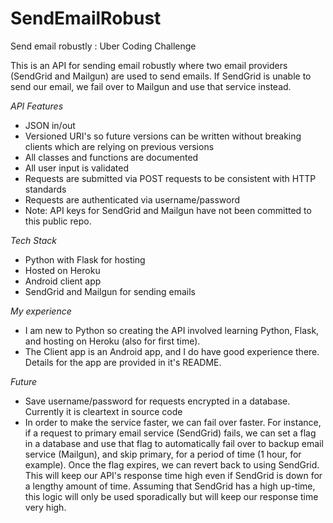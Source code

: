 # SendEmailRobust
Send email robustly : Uber Coding Challenge

This is an API for sending email robustly where two email providers (SendGrid and Mailgun) are used to send emails. If SendGrid is unable to send our email, we fail over to Mailgun and use that service instead.

_API Features_
* JSON in/out
* Versioned URI's so future versions can be written without breaking clients which are relying on previous versions
* All classes and functions are documented
* All user input is validated
* Requests are submitted via POST requests to be consistent with HTTP standards
* Requests are authenticated via username/password
* Note: API keys for SendGrid and Mailgun have not been committed to this public repo.

_Tech Stack_
* Python with Flask for hosting
* Hosted on Heroku
* Android client app
* SendGrid and Mailgun for sending emails

_My experience_
* I am new to Python so creating the API involved learning Python, Flask, and hosting on Heroku (also for first time). 
* The Client app is an Android app, and I do have good experience there. Details for the app are provided in it's README.

_Future_
* Save username/password for requests encrypted in a database. Currently it is cleartext in source code
* In order to make the service faster, we can fail over faster. For instance, if a request to primary email service (SendGrid)  fails, we can set a flag in a database and use that flag to automatically fail over to backup email service (Mailgun), and skip primary, for a period of time (1 hour, for example). Once the flag expires, we can revert back to using SendGrid. This will keep our API's response time high even if SendGrid is down for a lengthy amount of time. Assuming that SendGrid has a high up-time, this logic will only be used sporadically but will keep our response time very high.




